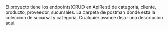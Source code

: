 El proyecto tiene los endpoints(CRUD en ApiRest) de categoria, cliente, producto, proveedor, sucursales. La carpeta de postman donde esta la coleccion de sucursal y categoria. Cualquier avance dejar una descripcion aqui.
